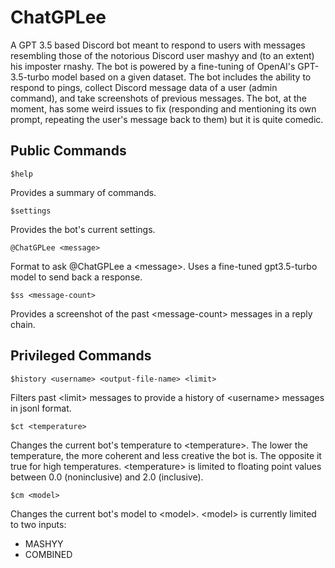 # ChatGPLee
A GPT 3.5 based Discord bot meant to respond to users with messages resembling those of the notorious Discord user mashyy and (to an extent) his imposter rnashy. The bot is powered by a fine-tuning of OpenAI's GPT-3.5-turbo model based on a given dataset. The bot includes the ability to respond to pings, collect Discord message data of a user (admin command), and take screenshots of previous messages. The bot, at the moment, has some weird issues to fix (responding and mentioning its own prompt, repeating the user's message back to them) but it is quite comedic.

## Public Commands

```
$help
```
Provides a summary of commands.

```
$settings
```
Provides the bot's current settings.

```
@ChatGPLee <message>
```
Format to ask @ChatGPLee a \<message\>. Uses a fine-tuned gpt3.5-turbo model to send back a response.

```
$ss <message-count>
```
Provides a screenshot of the past \<message-count\> messages in a reply chain.

## Privileged Commands

```
$history <username> <output-file-name> <limit>
```
Filters past \<limit\> messages to provide a history of \<username\> messages in jsonl format.

```
$ct <temperature>
```
Changes the current bot's temperature to \<temperature\>.
The lower the temperature, the more coherent and less creative the bot is. The opposite it true for high temperatures.
\<temperature\> is limited to floating point values between 0.0 (noninclusive) and 2.0 (inclusive).

```
$cm <model>
```
Changes the current bot's model to \<model\>.
\<model\> is currently limited to two inputs:
- MASHYY
- COMBINED